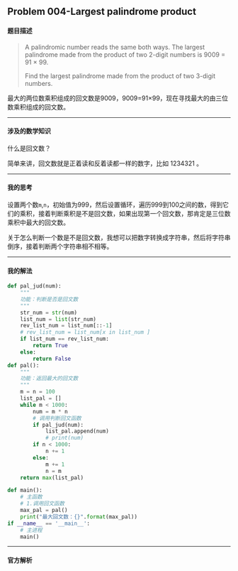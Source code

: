 ## Problem 004-Largest palindrome product

#### 题目描述

>A palindromic number reads the same both ways. The largest palindrome made from the product of two 2-digit numbers is 9009 = 91 × 99.
>
>Find the largest palindrome made from the product of two 3-digit numbers.

最大的两位数乘积组成的回文数是9009，9009=91×99，现在寻找最大的由三位数乘积组成的回文数。



---

#### 涉及的数学知识

什么是回文数？

简单来讲，回文数就是正着读和反着读都一样的数字，比如 1234321 。

----

#### 我的思考

设置两个数`m`,`n`，初始值为999，然后设置循环，遍历999到100之间的数，得到它们的乘积，接着判断乘积是不是回文数，如果出现第一个回文数，那肯定是三位数乘积中最大的回文数。

关于怎么判断一个数是不是回文数，我想可以把数字转换成字符串，然后将字符串倒序，接着判断两个字符串相不相等。



----

#### 我的解法

```python
def pal_jud(num):
    """
    功能：判断是否是回文数
    """
    str_num = str(num)
    list_num = list(str_num)
    rev_list_num = list_num[::-1]
    # rev_list_num = list_num[x in list_num ]
    if list_num == rev_list_num:
        return True
    else:
        return False
def pal():
    """
    功能：返回最大的回文数
    """
    m = n = 100
    list_pal = []
    while m < 1000:
        num = m * n
        # 调用判断回文函数
        if pal_jud(num):
            list_pal.append(num)
            # print(num)
        if n < 1000:
            n += 1
        else:
            m += 1
            n = m
    return max(list_pal)

def main():
    # 主函数
    # 1.调用回文函数
    max_pal = pal()
    print("最大回文数：{}".format(max_pal))
if __name__ == '__main__':
    # 主进程
    main()
```







---

#### 官方解析




